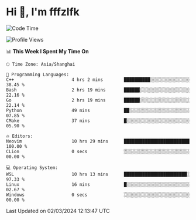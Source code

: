 # Hi 👋, I'm fffzlfk

<!--START_SECTION:waka-->
![Code Time](http://img.shields.io/badge/Code%20Time-671%20hrs%2027%20mins-blue)

![Profile Views](http://img.shields.io/badge/Profile%20Views-3-blue)

📊 **This Week I Spent My Time On** 

```text
🕑︎ Time Zone: Asia/Shanghai

💬 Programming Languages: 
C++                      4 hrs 2 mins        ██████████░░░░░░░░░░░░░░░   38.45 % 
Bash                     2 hrs 19 mins       ██████░░░░░░░░░░░░░░░░░░░   22.16 % 
Go                       2 hrs 19 mins       ██████░░░░░░░░░░░░░░░░░░░   22.14 % 
Python                   49 mins             ██░░░░░░░░░░░░░░░░░░░░░░░   07.85 % 
CMake                    37 mins             █░░░░░░░░░░░░░░░░░░░░░░░░   05.90 % 

🔥 Editors: 
Neovim                   10 hrs 29 mins      █████████████████████████   100.00 % 
CLion                    0 secs              ░░░░░░░░░░░░░░░░░░░░░░░░░   00.00 % 

💻 Operating System: 
WSL                      10 hrs 13 mins      ████████████████████████░   97.33 % 
Linux                    16 mins             █░░░░░░░░░░░░░░░░░░░░░░░░   02.67 % 
Windows                  0 secs              ░░░░░░░░░░░░░░░░░░░░░░░░░   00.00 % 
```


 Last Updated on 02/03/2024 12:13:47 UTC
<!--END_SECTION:waka-->
